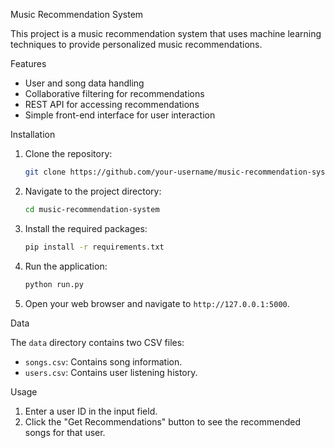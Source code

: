 Music Recommendation System

This project is a music recommendation system that uses machine learning techniques to provide personalized music recommendations.

Features

- User and song data handling
- Collaborative filtering for recommendations
- REST API for accessing recommendations
- Simple front-end interface for user interaction

Installation

1. Clone the repository:
    ```bash
    git clone https://github.com/your-username/music-recommendation-system.git
    ```

2. Navigate to the project directory:
    ```bash
    cd music-recommendation-system
    ```

3. Install the required packages:
    ```bash
    pip install -r requirements.txt
    ```

4. Run the application:
    ```bash
    python run.py
    ```

5. Open your web browser and navigate to `http://127.0.0.1:5000`.

Data

The `data` directory contains two CSV files:

- `songs.csv`: Contains song information.
- `users.csv`: Contains user listening history.

Usage

1. Enter a user ID in the input field.
2. Click the "Get Recommendations" button to see the recommended songs for that user.
